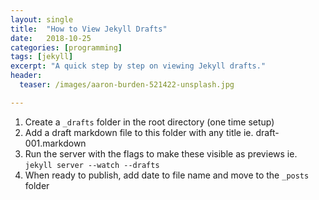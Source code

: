 ```yaml
---
layout: single
title:  "How to View Jekyll Drafts"
date:   2018-10-25
categories: [programming]
tags: [jekyll]
excerpt: "A quick step by step on viewing Jekyll drafts."
header:
  teaser: /images/aaron-burden-521422-unsplash.jpg

---
```


1. Create a `_drafts` folder in the root directory (one time setup)
2. Add a draft markdown file to this folder with any title ie. draft-001.markdown
3. Run the server with the flags to make these visible as previews ie. `jekyll server --watch --drafts`
4. When ready to publish, add date to file name and move to the `_posts` folder
